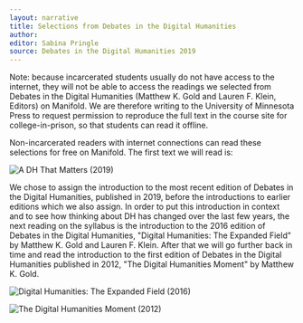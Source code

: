 ```yaml
---
layout: narrative
title: Selections from Debates in the Digital Humanities
author:
editor: Sabina Pringle
source: Debates in the Digital Humanities 2019
---
```


Note: because incarcerated students usually do not have access to the internet, they will not be able to access the readings we selected from Debates in the Digital Humanities (Matthew K. Gold and Lauren F. Klein, Editors) on Manifold. We are therefore writing to the University of Minnesota Press to request permission to reproduce the full text in the course site for college-in-prison, so that students can read it offline.

Non-incarcerated readers with internet connections can read these selections for free on Manifold. The first text we will read is:

![A DH That Matters (2019)](https://dhdebates.gc.cuny.edu/read/untitled-f2acf72c-a469-49d8-be35-67f9ac1e3a60/section/0cd11777-7d1b-4f2c-8fdf-4704e827c2c2#intro)   

We chose to assign the introduction to the most recent edition of Debates in the Digital Humanities, published in 2019, before the introductions to earlier editions which we also assign. In order to put this introduction in context and to see how thinking about DH has changed over the last few years, the next reading on the syllabus is the introduction to the 2016 edition of Debates in the Digital Humanities, "Digital Humanities: The Expanded Field" by Matthew K. Gold and Lauren F. Klein. After that we will go further back in time and read the introduction to the first edition of Debates in the Digital Humanities published in 2012, "The Digital Humanities Moment" by Matthew K. Gold.

![Digital Humanities: The Expanded Field (2016)](https://dhdebates.gc.cuny.edu/read/untitled/section/14b686b2-bdda-417f-b603-96ae8fbbfd0f#intro)

![The Digital Humanities Moment (2012)](https://dhdebates.gc.cuny.edu/read/untitled-88c11800-9446-469b-a3be-3fdb36bfbd1e/section/fcd2121c-0507-441b-8a01-dc35b8baeec6#intro)
